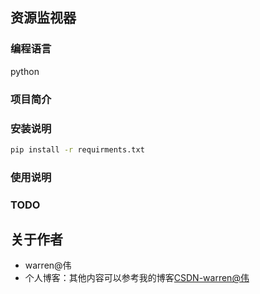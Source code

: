 ## 资源监视器
### 编程语言
python
### 项目简介

### 安装说明
```bash
pip install -r requirments.txt 
```
### 使用说明

### TODO

## 关于作者
* warren@伟
* 个人博客：其他内容可以参考我的博客[CSDN-warren@伟](https://blog.csdn.net/warren103098?type=blog)


